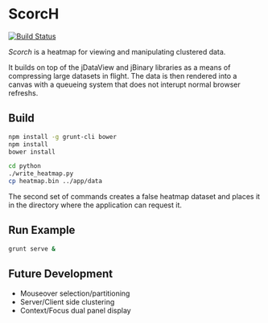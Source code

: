 # ScorcH

[![Build Status](http://nube.systemsbiology.net/github.com/rbkreisberg/scorch/status.svg?branch=master)](http://nube.systemsbiology.net/github.com/rbkreisberg/scorch)

*Scorch* is a heatmap for viewing and manipulating clustered data.

It builds on top of the jDataView and jBinary libraries as a means of compressing large datasets in flight.  The data is then rendered into
a canvas with a queueing system that does not interupt normal browser refreshs.

## Build

```bash
npm install -g grunt-cli bower
npm install
bower install

cd python
./write_heatmap.py
cp heatmap.bin ../app/data
```

The second set of commands creates a false heatmap dataset and places it in the directory where the application can request it.

## Run Example

```bash
grunt serve &
```

## Future Development
* Mouseover selection/partitioning
* Server/Client side clustering
* Context/Focus dual panel display
